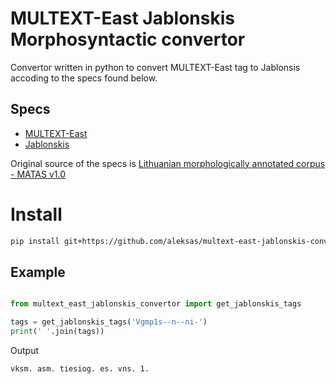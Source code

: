 # MULTEXT-East Jablonskis Morphosyntactic convertor

Convertor written in python to convert MULTEXT-East tag to Jablonsis accoding to the specs found below.

## Specs
- [MULTEXT-East](./docs/Morf_zymu_standartas_12v-EN.pdf)
- [Jablonskis](./docs/Jablonskis-tagset-EN.pdf)

Original source of the specs is [Lithuanian morphologically annotated corpus - MATAS v1.0](https://clarin.vdu.lt/xmlui/handle/20.500.11821/33)

# Install

```sh
pip install git+https://github.com/aleksas/multext-east-jablonskis-convertor.git
```

## Example

```python

from multext_east_jablonskis_convertor import get_jablonskis_tags

tags = get_jablonskis_tags('Vgmp1s--n--ni-')
print(' '.join(tags))

```
Output
```sh
vksm. asm. tiesiog. es. vns. 1.
```
